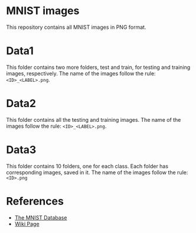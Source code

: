 # MNIST images

This repository contains all MNIST images in PNG format.

# Data1

This folder contains two more folders, test and train, for testing and training images, respectively. The name of the images follow the rule: `<ID>_<LABEL>.png`.

# Data2

This folder contains all the testing and training images. The name of the images follow the rule: `<ID>_<LABEL>.png`.


# Data3

This folder contains 10 folders, one for each class. Each folder has corresponding images, saved in it. The name of the images follow the rule: `<ID>.png`

# References

- [The MNIST Database](http://yann.lecun.com/exdb/mnist/)
- [Wiki Page](https://en.wikipedia.org/wiki/MNIST_database)